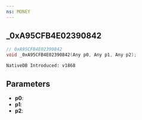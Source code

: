 ```yaml
---
ns: MONEY
---
```

## _0xA95CFB4E02390842

```c
// 0xA95CFB4E02390842
void _0xA95CFB4E02390842(Any p0, Any p1, Any p2);
```

```
NativeDB Introduced: v1868
```

## Parameters
* **p0**:
* **p1**:
* **p2**:
